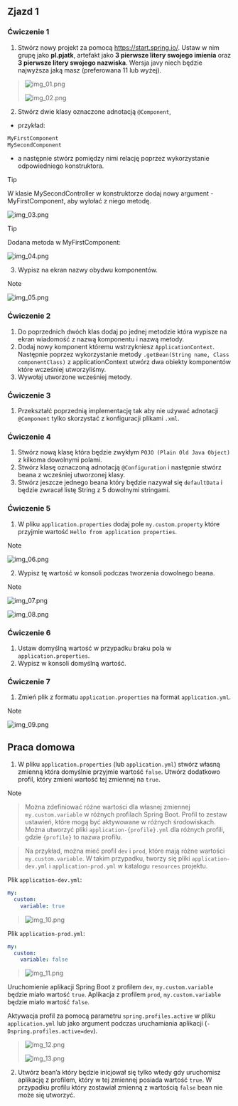 ## Zjazd 1 

### Ćwiczenie 1 
1. Stwórz nowy projekt za pomocą https://start.spring.io/. 
Ustaw w nim grupę jako **pl.pjatk**, artefakt jako **3 pierwsze litery swojego imienia** oraz **3 pierwsze litery swojego nazwiska**. 
Wersja javy niech będzie najwyższa jaką masz (preferowana 11 lub wyżej). 

> ![img_01.png](img/01/img_01.png)
> 
> ![img_02.png](img/01/img_02.png)
> 

2. Stwórz dwie klasy oznaczone adnotacją `@Component`,

- przykład:
```java
MyFirstComponent
MySecondComponent
```

- a następnie stwórz pomiędzy nimi relację poprzez wykorzystanie odpowiedniego konstruktora. 

> [!TIP]
> W klasie MySecondController w konstruktorze dodaj nowy argument - MyFirstComponent, aby wyłołać z niego metodę.
> 
> ![img_03.png](img/01/img_03.png)
>

> [!TIP]
> Dodana metoda w MyFirstComponent:
> 
> ![img_04.png](img/01/img_04.png)
> 

3. Wypisz na ekran nazwy obydwu komponentów. 

> [!NOTE]
> 
> ![img_05.png](img/01/img_05.png)
> 
 
### Ćwiczenie 2
1. Do poprzednich dwóch klas dodaj po jednej metodzie która wypisze na ekran wiadomość z nazwą komponentu i nazwą metody. 
2. Dodaj nowy komponent któremu wstrzykniesz `ApplicationContext`. 
Następnie poprzez wykorzystanie metody `.getBean(String name, Class componentClass)` z applicationContext utwórz dwa obiekty komponentów które wcześniej utworzyliśmy. 
3. Wywołaj utworzone wcześniej metody. 

### Ćwiczenie 3 
1. Przekształć poprzednią implementację tak aby nie używać adnotacji `@Component` tylko skorzystać z konfiguracji plikami `.xml`. 

### Ćwiczenie 4 
1. Stwórz nową klasę która będzie zwykłym `POJO (Plain Old Java Object)` z kilkoma dowolnymi polami.
2. Stwórz klasę oznaczoną adnotacją `@Configuration` i następnie stwórz beana z wcześniej utworzonej klasy.
3. Stwórz jeszcze jednego beana który będzie nazywał się `defaultData` i będzie zwracał listę String z 5 dowolnymi stringami. 

### Ćwiczenie 5 
1. W pliku `application.properties` dodaj pole `my.custom.property` które przyjmie wartość `Hello from application properties`.

> [!NOTE]
>
> ![img_06.png](img/01/img_06.png)
>

2. Wypisz tę wartość w konsoli podczas tworzenia dowolnego beana. 

> [!NOTE]
>
> ![img_07.png](img/01/img_07.png)
> 
> ![img_08.png](img/01/img_08.png)
> 

### Ćwiczenie 6 
1. Ustaw domyślną wartość w przypadku braku pola w `application.properties`.
2. Wypisz w konsoli domyślną wartość. 

### Ćwiczenie 7
1. Zmień plik z formatu `application.properties` na format `application.yml`. 
> [!NOTE]
>
> ![img_09.png](img/01/img_09.png)
> 

## Praca domowa
1. W pliku `application.properties` (lub `application.yml`) stwórz własną zmienną która domyślnie przyjmie wartość `false`. 
Utwórz dodatkowo profil, który zmieni wartość tej zmiennej na `true`.
> [!NOTE]

> Można zdefiniować różne wartości dla własnej zmiennej `my.custom.variable` w różnych profilach Spring Boot. 
> Profil to zestaw ustawień, które mogą być aktywowane w różnych środowiskach. 
> Można utworzyć pliki `application-{profile}.yml` dla różnych profili, gdzie `{profile}` to nazwa profilu.

> Na przykład, można mieć profil `dev` i `prod`, które mają różne wartości `my.custom.variable`. 
> W takim przypadku, tworzy się pliki `application-dev.yml` i `application-prod.yml` w katalogu `resources` projektu.

Plik `application-dev.yml`:
```yaml
my:
  custom:
    variable: true
```
> ![img_10.png](img/01/img_10.png)

Plik `application-prod.yml`:
```yaml
my:
  custom:
    variable: false
```
> ![img_11.png](img/01/img_11.png)

Uruchomienie aplikacji Spring Boot z profilem `dev`, `my.custom.variable` będzie miało wartość `true`. 
Aplikacja z profilem `prod`, `my.custom.variable` będzie miało wartość `false`.

Aktywacja profil za pomocą parametru `spring.profiles.active` w pliku `application.yml` lub jako argument podczas uruchamiania aplikacji (`-Dspring.profiles.active=dev`).

>
> ![img_12.png](img/01/img_12.png)
> 
> ![img_13.png](img/01/img_13.png)
> 

2. Utwórz bean’a który będzie inicjował się tylko wtedy gdy uruchomisz aplikację z profilem, który w tej zmiennej posiada wartość `true`. 
W przypadku profilu który zostawiał zmienną z wartością `false` bean nie może się utworzyć. 

